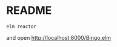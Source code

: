 README
===

```
elm reactor
```

and open [http://localhost:8000/Bingo.elm](http://localhost:8000/Bingo.elm)

